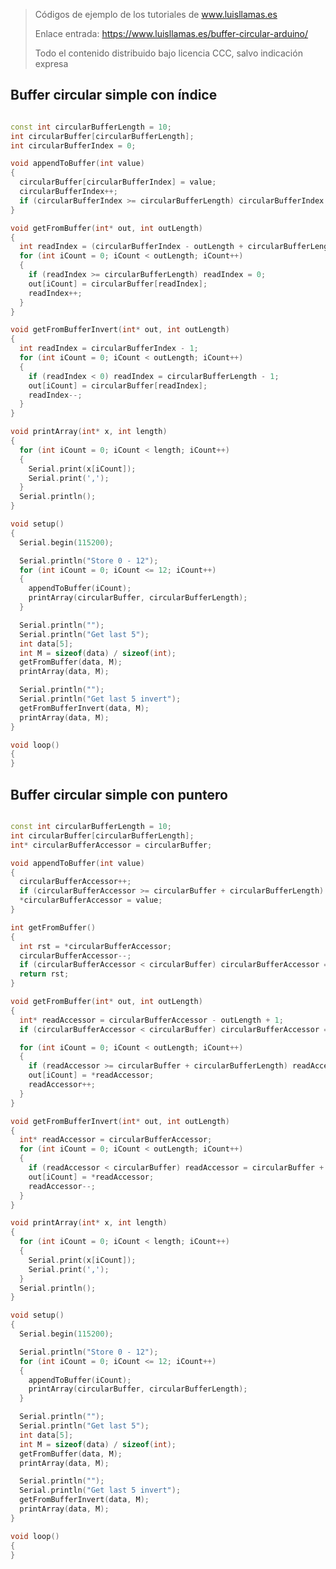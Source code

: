 > Códigos de ejemplo de los tutoriales de www.luisllamas.es
>
> Enlace entrada: https://www.luisllamas.es/buffer-circular-arduino/
>
> Todo el contenido distribuido bajo licencia CCC, salvo indicación expresa


## Buffer circular simple con índice
```cpp
const int circularBufferLength = 10;
int circularBuffer[circularBufferLength];
int circularBufferIndex = 0;

void appendToBuffer(int value)
{
  circularBuffer[circularBufferIndex] = value;
  circularBufferIndex++;
  if (circularBufferIndex >= circularBufferLength) circularBufferIndex = 0;
}

void getFromBuffer(int* out, int outLength)
{
  int readIndex = (circularBufferIndex - outLength + circularBufferLength) % circularBufferLength;
  for (int iCount = 0; iCount < outLength; iCount++)
  {
    if (readIndex >= circularBufferLength) readIndex = 0;
    out[iCount] = circularBuffer[readIndex];
    readIndex++;
  }
}

void getFromBufferInvert(int* out, int outLength)
{
  int readIndex = circularBufferIndex - 1;
  for (int iCount = 0; iCount < outLength; iCount++)
  {
    if (readIndex < 0) readIndex = circularBufferLength - 1;
    out[iCount] = circularBuffer[readIndex];
    readIndex--;
  }
}

void printArray(int* x, int length)
{
  for (int iCount = 0; iCount < length; iCount++)
  {
    Serial.print(x[iCount]);
    Serial.print(',');
  }
  Serial.println();
}

void setup()
{
  Serial.begin(115200);

  Serial.println("Store 0 - 12");
  for (int iCount = 0; iCount <= 12; iCount++)
  {
    appendToBuffer(iCount);
    printArray(circularBuffer, circularBufferLength);
  }

  Serial.println("");
  Serial.println("Get last 5");
  int data[5];
  int M = sizeof(data) / sizeof(int);
  getFromBuffer(data, M);
  printArray(data, M);

  Serial.println("");
  Serial.println("Get last 5 invert");
  getFromBufferInvert(data, M);
  printArray(data, M);
}

void loop()
{
}
```



## Buffer circular simple con puntero
```cpp
const int circularBufferLength = 10;
int circularBuffer[circularBufferLength];
int* circularBufferAccessor = circularBuffer;

void appendToBuffer(int value)
{
  circularBufferAccessor++;
  if (circularBufferAccessor >= circularBuffer + circularBufferLength) circularBufferAccessor = circularBuffer;
  *circularBufferAccessor = value;
}

int getFromBuffer()
{
  int rst = *circularBufferAccessor;
  circularBufferAccessor--;
  if (circularBufferAccessor < circularBuffer) circularBufferAccessor = circularBuffer + circularBufferLength - 1;
  return rst;
}

void getFromBuffer(int* out, int outLength)
{
  int* readAccessor = circularBufferAccessor - outLength + 1;
  if (circularBufferAccessor < circularBuffer) circularBufferAccessor = circularBuffer + circularBufferLength - 1;

  for (int iCount = 0; iCount < outLength; iCount++)
  {
    if (readAccessor >= circularBuffer + circularBufferLength) readAccessor = circularBuffer;
    out[iCount] = *readAccessor;
    readAccessor++;
  }
}

void getFromBufferInvert(int* out, int outLength)
{
  int* readAccessor = circularBufferAccessor;
  for (int iCount = 0; iCount < outLength; iCount++)
  {
    if (readAccessor < circularBuffer) readAccessor = circularBuffer + circularBufferLength - 1;
    out[iCount] = *readAccessor;
    readAccessor--;
  }
}

void printArray(int* x, int length)
{
  for (int iCount = 0; iCount < length; iCount++)
  {
    Serial.print(x[iCount]);
    Serial.print(',');
  }
  Serial.println();
}

void setup()
{
  Serial.begin(115200);

  Serial.println("Store 0 - 12");
  for (int iCount = 0; iCount <= 12; iCount++)
  {
    appendToBuffer(iCount);
    printArray(circularBuffer, circularBufferLength);
  }

  Serial.println("");
  Serial.println("Get last 5");
  int data[5];
  int M = sizeof(data) / sizeof(int);
  getFromBuffer(data, M);
  printArray(data, M);

  Serial.println("");
  Serial.println("Get last 5 invert");
  getFromBufferInvert(data, M);
  printArray(data, M);
}

void loop()
{
}
```


